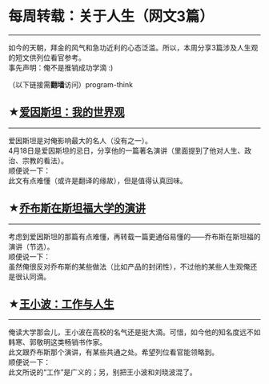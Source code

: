 # 每周转载：关于人生（网文3篇） 

-----

 如今的天朝，拜金的风气和急功近利的心态泛滥。所以，本周分享3篇涉及人生观的短文供列位看官参考。  
 事先声明：俺不是推销成功学滴 :)  
   
 （以下链接需**翻墙**访问）program-think  
   
 ## ★[爱因斯坦：我的世界观](https://plus.google.com/u/0/113559088971921339544/posts/i7SogSTWD7f)
----------------------------------------------------------------------------------

  
 爱因斯坦是对俺影响最大的名人（没有之一）。  
 4月18日是爱因斯坦的忌日，分享他的一篇著名演讲（里面提到了他对人生、政治、宗教的看法）。  
 顺便说一下：  
 此文有点难懂（或许是翻译的缘故），但是值得认真回味。  
   
 ## ★[乔布斯在斯坦福大学的演讲](https://plus.google.com/u/0/113559088971921339544/posts/NqzgUPP72Fw)
------------------------------------------------------------------------------------

  
 考虑到爱因斯坦的那篇有点难懂，再转载一篇更通俗易懂的——乔布斯在斯坦福的演讲（节选）。  
 顺便说一下：  
 虽然俺很反对乔布斯的某些做法（比如产品的封闭性），不过他的某些人生观俺还是很认同滴。  
   
 ## ★[王小波：工作与人生](https://plus.google.com/u/0/113559088971921339544/posts/13MuYp61kKm)
---------------------------------------------------------------------------------

  
 俺读大学那会儿，王小波在高校的名气还是挺大滴。可惜，如今他的知名度远不如韩寒、郭敬明这类畅销书作家。  
 此文跟乔布斯那个演讲，有某些共通之处。希望列位看官能领略到。  
 顺便说一下：  
 此文所说的“工作”是广义的；另，别把王小波和刘晓波混了。  
 